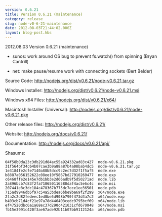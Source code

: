 ```yaml
---
version: 0.6.21
title: Version 0.6.21 (maintenance)
category: release
slug: node-v0-6-21-maintenance
date: 2012-08-03T21:44:02.000Z
layout: blog-post.hbs
---
```


2012.08.03 Version 0.6.21 (maintenance)

* sunos: work around OS bug to prevent fs.watch() from spinning (Bryan Cantrill)

* net: make pause/resume work with connecting sockets (Bert Belder)


Source Code: http://nodejs.org/dist/v0.6.21/node-v0.6.21.tar.gz

Windows Installer: http://nodejs.org/dist/v0.6.21/node-v0.6.21.msi

Windows x64 Files: http://nodejs.org/dist/v0.6.21/x64/

Macintosh Installer (Universal): http://nodejs.org/dist/v0.6.21/node-v0.6.21.pkg

Other release files: http://nodejs.org/dist/v0.6.21/

Website: http://nodejs.org/docs/v0.6.21/

Documentation: http://nodejs.org/docs/v0.6.21/api/

Shasums:

```
04f58b0da23c3db291d84ac55a924332ad83c427  node-v0.6.21.pkg
31f564bf34c64b07cae3b9a88a87b4a08bab4dc5  node-v0.6.21.tar.gz
1e3184fe2cfe7140a88b5dcc9c2ec7d32f1f5af5  node.exe
b8887a056152622c08ee10f5867bd27910260477  node.exp
c6468ffe2e145e7db1bb3e2d66adb9f5d50271ad  node.lib
2a896bcb7c83f2fa710650116580daf4ac5e6c4c  node.msi
207441e8c3dc184c478367b775dc7ece1ee36501  node.pdb
715ad9946db5f97c54a53bdea6bbe9ba69f2f299  x64/node.exe
2fa2c2d82fedeec1ed8be5d908b790f473d4a7c2  x64/node.exp
b403cb71d4cf21e97a78d446403cedc9795bcf69  x64/node.lib
ef47520dbc6a1a68ec37d290c421031cfd670048  x64/node.msi
fb15e3991c420f3ae67ade92b11b07bb9112124a  x64/node.pdb
```
